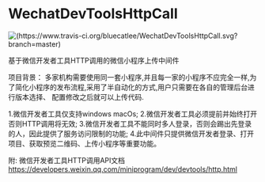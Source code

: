 # WechatDevToolsHttpCall
![(https://www.travis-ci.org/bluecatlee/WechatDevToolsHttpCall.svg?branch=master)](https://www.travis-ci.org/bluecatlee/WechatDevToolsHttpCall)

基于微信开发者工具HTTP调用的微信小程序上传中间件

项目背景：
    多家机构需要使用同一套小程序,并且每一家的小程序不应完全一样,为了简化小程序的发布流程,采用了半自动化的方式,用户只需要在各自的管理后台进行版本选择、
  配置修改之后就可以上传代码.

1.微信开发者工具仅支持windows macOs;
2.微信开发者工具必须提前并始终打开 否则HTTP调用将无效;
3.微信开发者工具不能同时多人登录，否则会踢出先登录的人，因此提供了服务访问限制的功能;
4.此中间件只提供微信开发者登录、打开项目、获取预览二维码、上传小程序等重要功能。

附:
 微信开发者工具HTTP调用API文档 https://developers.weixin.qq.com/miniprogram/dev/devtools/http.html
